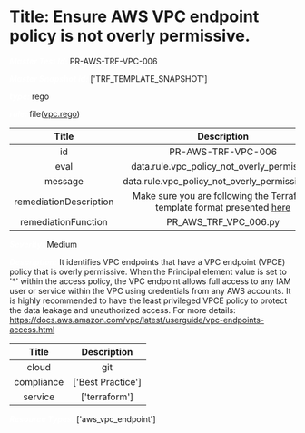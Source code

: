 



# Title: Ensure AWS VPC endpoint policy is not overly permissive.


***<font color="white">Master Test Id:</font>*** PR-AWS-TRF-VPC-006

***<font color="white">Master Snapshot Id:</font>*** ['TRF_TEMPLATE_SNAPSHOT']

***<font color="white">type:</font>*** rego

***<font color="white">rule:</font>*** file([vpc.rego])  
  
  
  
  

|Title|Description|
| :---: | :---: |
|id|PR-AWS-TRF-VPC-006|
|eval|data.rule.vpc_policy_not_overly_permissive|
|message|data.rule.vpc_policy_not_overly_permissive_err|
|remediationDescription|Make sure you are following the Terraform template format presented <a href='https://registry.terraform.io/providers/hashicorp/aws/latest/docs/resources/vpc_endpoint#policy' target='_blank'>here</a>|
|remediationFunction|PR_AWS_TRF_VPC_006.py|


***<font color="white">Severity:</font>*** Medium

***<font color="white">Description:</font>*** It identifies VPC endpoints that have a VPC endpoint (VPCE) policy that is overly permissive. When the Principal element value is set to '*' within the access policy, the VPC endpoint allows full access to any IAM user or service within the VPC using credentials from any AWS accounts. It is highly recommended to have the least privileged VPCE policy to protect the data leakage and unauthorized access. For more details: https://docs.aws.amazon.com/vpc/latest/userguide/vpc-endpoints-access.html  
  
  

|Title|Description|
| :---: | :---: |
|cloud|git|
|compliance|['Best Practice']|
|service|['terraform']|


***<font color="white">Resource Types:</font>*** ['aws_vpc_endpoint']


[vpc.rego]: https://github.com/prancer-io/prancer-compliance-test/tree/master/aws/terraform/vpc.rego
